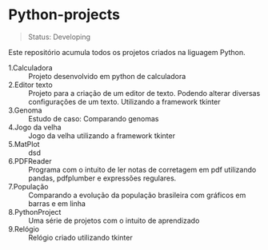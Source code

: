 <h1>Python-projects</h1>

> Status: Developing

Este repositório acumula todos os projetos criados na liguagem Python.

<dl>
  <dt>1.Calculadora</dt>
  <dd>Projeto desenvolvido em python de calculadora</dd>
  <dt>2.Editor texto</dt>
  <dd>Projeto para a criação de um editor de texto. Podendo alterar diversas configurações de um texto. Utilizando a framework tkinter</dd>
  <dt>3.Genoma</dt>
  <dd>Estudo de caso: Comparando genomas</dd>
  <dt>4.Jogo da velha</dt>
  <dd>Jogo da velha utilizando a framework tkinter</dd>
  <dt>5.MatPlot</dt>
  <dd>dsd</dd>
  <dt>6.PDFReader</dt>
  <dd>Programa com o intuito de ler notas de corretagem em pdf utilizando pandas, pdfplumber e expressões regulares.</dd>
  <dt>7.População</dt>
  <dd>Comparando a evolução da população brasileira com gráficos em barras e em linha</dd>
  <dt>8.PythonProject</dt>
  <dd>Uma série de projetos com o intuito de aprendizado</dd>
  <dt>9.Relógio</dt>
  <dd>Relógio criado utilizando tkinter </dd>
</dl>
